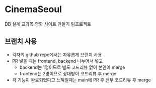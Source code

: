 # CinemaSeoul
DB 설계 교과목 영화 사이트 만들기 팀프로젝트



## 브랜치 사용

* 각자의 github repo에서는 자유롭게 브랜치 사용
* PR 넣을 때는 frontend, backend 나누어서 넣고
  * backend는 1명이므로 별도 코드리뷰 없이 본인이 merge
  * frontend는 2명이므로 상대방이 코드리뷰 후 merge
* 각 기능이 완료되었다고 느껴질때는 main에 PR 후 전부 코드리뷰 후 merge

